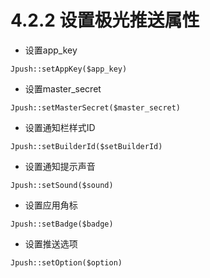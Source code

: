 4.2.2 设置极光推送属性
===



* 设置app_key

```
Jpush::setAppKey($app_key)
```

* 设置master_secret

```
Jpush::setMasterSecret($master_secret)
```

* 设置通知栏样式ID

```
Jpush::setBuilderId($setBuilderId)
```

* 设置通知提示声音

```
Jpush::setSound($sound)
```

* 设置应用角标

```
Jpush::setBadge($badge)
```

* 设置推送选项

```
Jpush::setOption($option)
```




